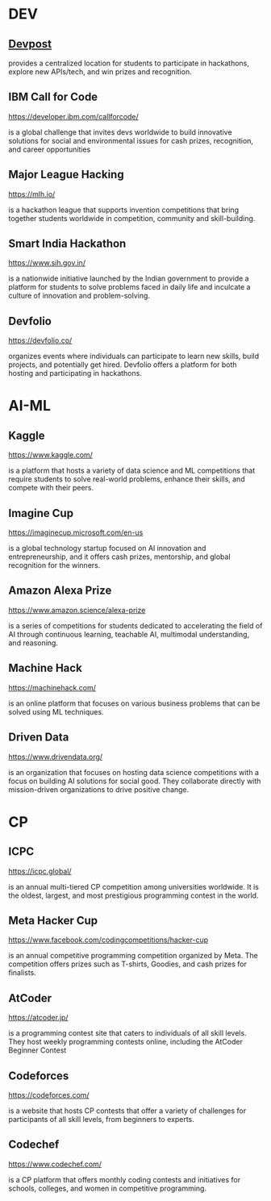 

# DEV

## [Devpost](https://devpost.com/)



provides a centralized location for students to participate in hackathons, explore new APIs/tech, and win prizes and recognition.

## IBM Call for Code

https://developer.ibm.com/callforcode/

is a global challenge that invites devs worldwide to build innovative solutions for social and environmental issues for cash prizes, recognition, and career opportunities

## Major League Hacking

https://mlh.io/

is a hackathon league that supports invention competitions that bring together students worldwide in competition, community and skill-building.

## Smart India Hackathon

https://www.sih.gov.in/

is a nationwide initiative launched by the
Indian government to provide a platform for students to solve problems faced in daily life and inculcate a culture of innovation and problem-solving.

## Devfolio

https://devfolio.co/

organizes events where individuals can participate to learn new skills, build projects, and potentially get hired. Devfolio offers a platform for both hosting and participating in hackathons.

# AI-ML

## Kaggle

https://www.kaggle.com/

is a platform that hosts a variety of data science and ML competitions that require students to solve real-world problems, enhance their skills, and compete with their peers.

## Imagine Cup

https://imaginecup.microsoft.com/en-us

is a global technology startup focused on AI innovation and entrepreneurship, and it offers cash prizes, mentorship, and global recognition for the winners.

## Amazon Alexa Prize

https://www.amazon.science/alexa-prize

is  a series of competitions for students dedicated to accelerating the field of AI through continuous learning, teachable AI, multimodal understanding, and reasoning.

## Machine Hack

https://machinehack.com/

is an online platform that focuses on various business problems that can be solved using ML techniques.

## Driven Data

https://www.drivendata.org/

is an organization that focuses on hosting data science competitions with a focus on building AI solutions for social good. They collaborate directly with mission-driven organizations to drive positive change.

# CP

## ICPC

https://icpc.global/

is an annual multi-tiered CP competition among universities worldwide. It is the oldest, largest, and most prestigious programming contest in the world.

## Meta Hacker Cup

https://www.facebook.com/codingcompetitions/hacker-cup

is an annual competitive programming competition organized by Meta. The competition offers prizes such as T-shirts, Goodies, and cash prizes for finalists.

## AtCoder

https://atcoder.jp/

is a programming contest site that caters to individuals of all skill levels. They host weekly programming contests online, including the AtCoder Beginner Contest

## Codeforces

https://codeforces.com/

is a website that hosts CP contests
that offer a variety of challenges for participants of all skill levels, from beginners to experts.
## Codechef

https://www.codechef.com/

is a CP platform that offers monthly coding contests and initiatives for schools, colleges, and women in competitive programming.

